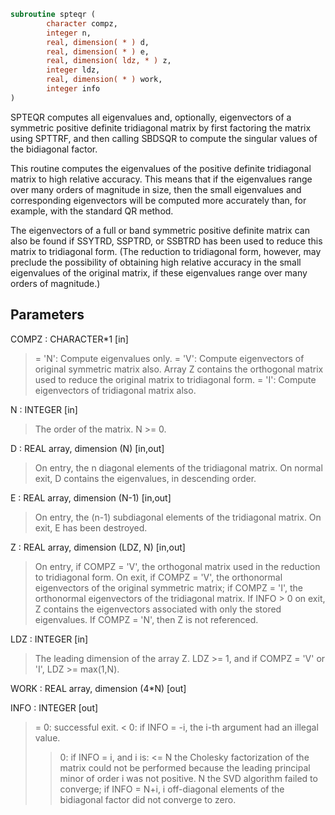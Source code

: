 ```fortran
subroutine spteqr (
        character compz,
        integer n,
        real, dimension( * ) d,
        real, dimension( * ) e,
        real, dimension( ldz, * ) z,
        integer ldz,
        real, dimension( * ) work,
        integer info
)
```

SPTEQR computes all eigenvalues and, optionally, eigenvectors of a
symmetric positive definite tridiagonal matrix by first factoring the
matrix using SPTTRF, and then calling SBDSQR to compute the singular
values of the bidiagonal factor.

This routine computes the eigenvalues of the positive definite
tridiagonal matrix to high relative accuracy.  This means that if the
eigenvalues range over many orders of magnitude in size, then the
small eigenvalues and corresponding eigenvectors will be computed
more accurately than, for example, with the standard QR method.

The eigenvectors of a full or band symmetric positive definite matrix
can also be found if SSYTRD, SSPTRD, or SSBTRD has been used to
reduce this matrix to tridiagonal form. (The reduction to tridiagonal
form, however, may preclude the possibility of obtaining high
relative accuracy in the small eigenvalues of the original matrix, if
these eigenvalues range over many orders of magnitude.)

## Parameters
COMPZ : CHARACTER\*1 [in]
> = 'N':  Compute eigenvalues only.
> = 'V':  Compute eigenvectors of original symmetric
> matrix also.  Array Z contains the orthogonal
> matrix used to reduce the original matrix to
> tridiagonal form.
> = 'I':  Compute eigenvectors of tridiagonal matrix also.

N : INTEGER [in]
> The order of the matrix.  N >= 0.

D : REAL array, dimension (N) [in,out]
> On entry, the n diagonal elements of the tridiagonal
> matrix.
> On normal exit, D contains the eigenvalues, in descending
> order.

E : REAL array, dimension (N-1) [in,out]
> On entry, the (n-1) subdiagonal elements of the tridiagonal
> matrix.
> On exit, E has been destroyed.

Z : REAL array, dimension (LDZ, N) [in,out]
> On entry, if COMPZ = 'V', the orthogonal matrix used in the
> reduction to tridiagonal form.
> On exit, if COMPZ = 'V', the orthonormal eigenvectors of the
> original symmetric matrix;
> if COMPZ = 'I', the orthonormal eigenvectors of the
> tridiagonal matrix.
> If INFO > 0 on exit, Z contains the eigenvectors associated
> with only the stored eigenvalues.
> If  COMPZ = 'N', then Z is not referenced.

LDZ : INTEGER [in]
> The leading dimension of the array Z.  LDZ >= 1, and if
> COMPZ = 'V' or 'I', LDZ >= max(1,N).

WORK : REAL array, dimension (4\*N) [out]

INFO : INTEGER [out]
> = 0:  successful exit.
> < 0:  if INFO = -i, the i-th argument had an illegal value.
> > 0:  if INFO = i, and i is:
> <= N  the Cholesky factorization of the matrix could
> not be performed because the leading principal
> minor of order i was not positive.
> > N   the SVD algorithm failed to converge;
> if INFO = N+i, i off-diagonal elements of the
> bidiagonal factor did not converge to zero.
